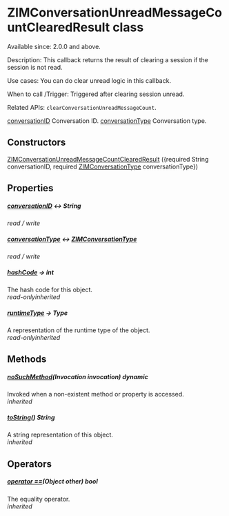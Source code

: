 


# ZIMConversationUnreadMessageCountClearedResult class









<p>Available since: 2.0.0 and above.</p>
<p>Description: This callback returns the result of clearing a session if the session is not read.</p>
<p>Use cases: You can do clear unread logic in this callback.</p>
<p>When to call /Trigger: Triggered after clearing session unread.</p>
<p>Related APIs: <code>clearConversationUnreadMessageCount</code>.</p>
<p><a href="../zego_uikit_prebuilt_live_audio_room/ZIMConversationUnreadMessageCountClearedResult/conversationID.md">conversationID</a>  Conversation ID.
<a href="../zego_uikit_prebuilt_live_audio_room/ZIMConversationUnreadMessageCountClearedResult/conversationType.md">conversationType</a> Conversation type.</p>




## Constructors

[ZIMConversationUnreadMessageCountClearedResult](../zego_uikit_prebuilt_live_audio_room/ZIMConversationUnreadMessageCountClearedResult/ZIMConversationUnreadMessageCountClearedResult.md) ({required String conversationID, required [ZIMConversationType](../zego_uikit_prebuilt_live_audio_room/ZIMConversationType.md) conversationType})

   


## Properties

##### [conversationID](../zego_uikit_prebuilt_live_audio_room/ZIMConversationUnreadMessageCountClearedResult/conversationID.md) &#8596; String



  
_<span class="feature">read / write</span>_



##### [conversationType](../zego_uikit_prebuilt_live_audio_room/ZIMConversationUnreadMessageCountClearedResult/conversationType.md) &#8596; [ZIMConversationType](../zego_uikit_prebuilt_live_audio_room/ZIMConversationType.md)



  
_<span class="feature">read / write</span>_



##### [hashCode](../zego_uikit_prebuilt_live_audio_room/ZIMConversationUnreadMessageCountClearedResult/hashCode.md) &#8594; int



The hash code for this object.  
_<span class="feature">read-only</span><span class="feature">inherited</span>_



##### [runtimeType](../zego_uikit_prebuilt_live_audio_room/ZIMConversationUnreadMessageCountClearedResult/runtimeType.md) &#8594; Type



A representation of the runtime type of the object.  
_<span class="feature">read-only</span><span class="feature">inherited</span>_





## Methods

##### [noSuchMethod](../zego_uikit_prebuilt_live_audio_room/ZIMConversationUnreadMessageCountClearedResult/noSuchMethod.md)(Invocation invocation) dynamic



Invoked when a non-existent method or property is accessed.  
_<span class="feature">inherited</span>_



##### [toString](../zego_uikit_prebuilt_live_audio_room/ZIMConversationUnreadMessageCountClearedResult/toString.md)() String



A string representation of this object.  
_<span class="feature">inherited</span>_





## Operators

##### [operator ==](../zego_uikit_prebuilt_live_audio_room/ZIMConversationUnreadMessageCountClearedResult/operator_equals.md)(Object other) bool



The equality operator.  
_<span class="feature">inherited</span>_















